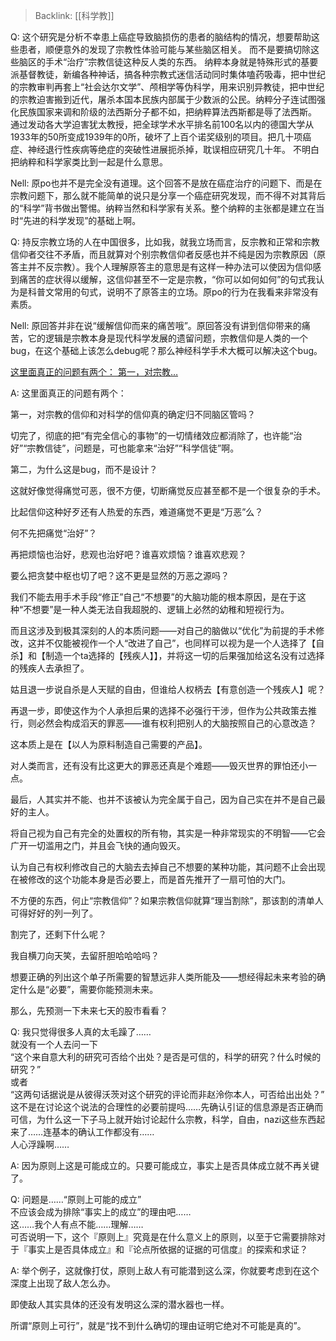 > Backlink: [[科学教]]

Q: 这个研究是分析不幸患上癌症导致脑损伤的患者的脑结构的情况，想要帮助这些患者，顺便意外的发现了宗教性体验可能与某些脑区相关。 而不是要搞切除这些脑区的手术“治疗”宗教信徒这种反人类的东西。 纳粹本身就是特殊形式的基要派基督教徒，新编各种神话，搞各种宗教式迷信活动同时集体嗑药吸毒，把中世纪的宗教审判再套上“社会达尔文学”、颅相学等伪科学，用来识别异教徒，把中世纪的宗教迫害搬到近代，屠杀本国本民族内部属于少数派的公民。纳粹分子连试图强化民族国家来调和阶级的法西斯分子都不如，把纳粹算法西斯都是辱了法西斯。 通过发动各大学迫害犹太教授，把全球学术水平排名前100名以内的德国大学从1933年的50所变成1939年的0所，破坏了上百个诺奖级别的项目。把几十项癌症、神经退行性疾病等绝症的突破性进展扼杀掉，耽误相应研究几十年。 不明白把纳粹和科学家类比到一起是什么意思。

Nell: 原po也并不是完全没有道理。这个回答不是放在癌症治疗的问题下、而是在宗教问题下，那么就不能简单的说只是分享一个癌症研究发现，而不得不对其背后的“科学”背书做出警惕。纳粹当然和科学家有关系。整个纳粹的主张都是建立在当时“先进的科学发现”的基础上啊。

Q: 持反宗教立场的人在中国很多，比如我，就我立场而言，反宗教和正常和宗教信仰者交往不矛盾，而且就算对个别宗教信仰者反感也并不纯是因为宗教原因（原答主并不反宗教）。我个人理解原答主的意思是有这样一种办法可以使因为信仰感到痛苦的症状得以缓解，这信仰甚至不一定是宗教，“你可以如何如何”的句式我认为是科普文常用的句式，说明不了原答主的立场。原po的行为在我看来非常没有素质。

Nell: 原回答并非在说“缓解信仰而来的痛苦哦”。原回答没有讲到信仰带来的痛苦，它的逻辑是宗教本身是现代科学发展的遗留问题，宗教信仰是人类的一个bug，在这个基础上该怎么debug呢？那么神经科学手术大概可以解决这个bug。

[这里面真正的问题有两个： 第一，对宗教…](https://www.zhihu.com/pin/1306426320255930368)

A: 这里面真正的问题有两个：  
 
第一，对宗教的信仰和对科学的信仰真的确定归不同脑区管吗？  
 
切完了，彻底的把“有完全信心的事物”的一切情绪效应都消除了，也许能“治好”“宗教信徒”，问题是，可也能拿来“治好”“科学信徒”啊。  
  
第二，为什么这是bug，而不是设计？  
  
这就好像觉得痛觉可恶，很不方便，切断痛觉反应甚至都不是一个很复杂的手术。  
  
比起信仰这种好歹还有人热爱的东西，难道痛觉不更是“万恶”么？  
  
何不先把痛觉“治好”？  
  
再把烦恼也治好，悲观也治好吧？谁喜欢烦恼？谁喜欢悲观？  
  
要么把贪婪中枢也切了吧？这不更是显然的万恶之源吗？  
  
我们不能去用手术手段“修正”自己“不想要”的大脑功能的根本原因，是在于这种“不想要”是一种人类无法自我超脱的、逻辑上必然的幼稚和短视行为。  
  
而且这涉及到极其深刻的人的本质问题——对自己的脑做以“优化”为前提的手术修改，这并不仅能被视作一个人“改进了自己”，也同样可以视为是一个人选择了【自杀】和【制造一个ta选择的【残疾人】】，并将这一切的后果强加给这名没有过选择的残疾人去承担了。  
  
姑且退一步说自杀是人天赋的自由，但谁给人权柄去【有意创造一个残疾人】呢？  
  
再退一步，即使这作为个人承担后果的选择不必强行干涉，但作为公共政策去推行，则必然会构成滔天的罪恶——谁有权利把别人的大脑按照自己的心意改造？  
  
这本质上是在【以人为原料制造自己需要的产品】。  
  
对人类而言，还有没有比这更大的罪恶还真是个难题——毁灭世界的罪怕还小一点。  
  
最后，人其实并不能、也并不该被认为完全属于自己，因为自己实在并不是自己最好的主人。  
  
将自己视为自己有完全的处置权的所有物，其实是一种非常现实的不明智——它会广开一切滥用之门，并且会飞快的通向毁灭。  
  
认为自己有权利修改自己的大脑去去掉自己不想要的某种功能，其问题不止会出现在被修改的这个功能本身是否必要上，而是首先推开了一扇可怕的大门。  
  
不方便的东西，何止“宗教信仰”？如果宗教信仰就算“理当割除”，那该割的清单人可得好好的列一列了。  
  
割完了，还剩下什么呢？  
 
我自横刀向天笑，去留肝胆哈哈哈吗？  
 
想要正确的列出这个单子所需要的智慧远非人类所能及——想经得起未来考验的确定什么是“必要”，需要你能预测未来。  
 
那么，先预测一下未来七天的股市看看？

Q: 我只觉得很多人真的太毛躁了……  
就没有一个人去问一下  
“这个来自意大利的研究可否给个出处？是否是可信的，科学的研究？什么时候的研究？”  
或者  
“这两句话据说是从彼得沃茨对这个研究的评论而非赵泠你本人，可否给出出处？”  
这不是在讨论这个说法的合理性的必要前提吗……先确认引证的信息源是否正确而可信，为什么这一下子马上就开始讨论起什么宗教，科学，自由，nazi这些东西起来了……连基本的确认工作都没有……  
人心浮躁啊……

A: 因为原则上这是可能成立的。只要可能成立，事实上是否具体成立就不再关键了。

Q: 问题是……“原则上可能的成立”  
不应该会成为排除“事实上的成立”的理由吧……  
这……我个人有点不能……理解……  
可否说明一下，这个『原则上』究竟是在什么意义上的原则，以至于它需要排除对于『事实上是否具体成立』和『论点所依据的证据的可信度』的探索和求证？

A: 举个例子，这就像打仗，原则上敌人有可能潜到这么深，你就要考虑到在这个深度上出现了敌人怎么办。  

即使敌人其实具体的还没有发明这么深的潜水器也一样。  

所谓“原则上可行”，就是“找不到什么确切的理由证明它绝对不可能是真的”。
